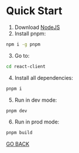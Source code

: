 # Quick Start
1. Download [NodeJS](https://nodejs.org/en/download/)
2. Install pnpm:
```bash
npm i -g pnpm
```
3. Go to:
```bash
cd react-client
```
4. Install all dependencies:
```bash
pnpm i
```
5. Run in dev mode:
```bash
pnpm dev
```
6. Run in prod mode:
```bash
pnpm build
```
[GO BACK](README.md)
